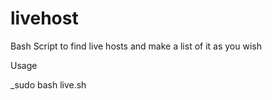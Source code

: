 # livehost
Bash Script to find live hosts and make a list of it as you wish 


Usage 


_sudo bash live.sh
